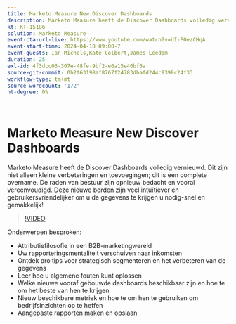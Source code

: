 ```yaml
---
title: Marketo Measure New Discover Dashboards
description: Marketo Measure heeft de Discover Dashboards volledig vernieuwd. Dit zijn niet alleen kleine verbeteringen en toevoegingen; dit is een complete overname. De raden van bestuur zijn opnieuw bedacht en vooral vereenvoudigd. Deze nieuwe borden zijn veel intuïtiever en gebruikersvriendelijker om u de gegevens te krijgen u nodig-snel en gemakkelijk hebt!
kt: KT-15186
solution: Marketo Measure
event-cta-url-live: https://www.youtube.com/watch?v=UI-P0ezCHqA
event-start-time: 2024-04-18 09:00-7
event-guests: Ian Michels,Kate Colbert,James Leedom
duration: 25
exl-id: 4f3dcc03-307e-48fe-9bf2-e0a15e40bf6a
source-git-commit: 0b2f63198af8767f24783dbafd244c9398c24f33
workflow-type: tm+mt
source-wordcount: '172'
ht-degree: 0%

---
```


# Marketo Measure New Discover Dashboards

Marketo Measure heeft de Discover Dashboards volledig vernieuwd. Dit zijn niet alleen kleine verbeteringen en toevoegingen; dit is een complete overname. De raden van bestuur zijn opnieuw bedacht en vooral vereenvoudigd. Deze nieuwe borden zijn veel intuïtiever en gebruikersvriendelijker om u de gegevens te krijgen u nodig-snel en gemakkelijk!

>[!VIDEO](https://video.tv.adobe.com/v/3428093/?quality=12&learn=on)

Onderwerpen besproken:

* Attributiefilosofie in een B2B-marketingwereld
* Uw rapporteringsmentaliteit verschuiven naar inkomsten
* Ontdek pro tips voor strategisch segmenteren en het verbeteren van de gegevens
* Leer hoe u algemene fouten kunt oplossen
* Welke nieuwe vooraf gebouwde dashboards beschikbaar zijn en hoe te om het beste van hen te krijgen
* Nieuw beschikbare metriek en hoe te om hen te gebruiken om bedrijfsinzichten op te heffen
* Aangepaste rapporten maken en opslaan
